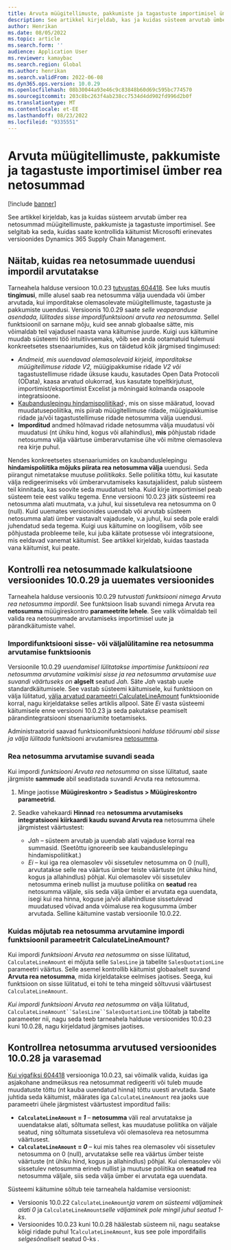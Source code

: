 ```yaml
---
title: Arvuta müügitellimuste, pakkumiste ja tagastuste importimisel ümber rea netosummad
description: See artikkel kirjeldab, kas ja kuidas süsteem arvutab ümber rea netosummad müügitellimuste, pakkumiste ja tagastuste importimisel. See selgitab ka seda, kuidas saate kontrollida käitumist Microsofti erinevates versioonides Dynamics 365 Supply Chain Management.
author: Henrikan
ms.date: 08/05/2022
ms.topic: article
ms.search.form: ''
audience: Application User
ms.reviewer: kamaybac
ms.search.region: Global
ms.author: henrikan
ms.search.validFrom: 2022-06-08
ms.dyn365.ops.version: 10.0.29
ms.openlocfilehash: 08b30044a93e46c9c83848b60d69c595bc774570
ms.sourcegitcommit: 203c8bc263f4ab238cc7534d4dd902fd996d2b0f
ms.translationtype: MT
ms.contentlocale: et-EE
ms.lasthandoff: 08/23/2022
ms.locfileid: "9335551"
---
```

# <a name="recalculate-line-net-amounts-when-importing-sales-orders-quotations-and-returns"></a>Arvuta müügitellimuste, pakkumiste ja tagastuste importimisel ümber rea netosummad

[!include [banner](../includes/banner.md)]

See artikkel kirjeldab, kas ja kuidas süsteem arvutab ümber rea netosummad müügitellimuste, pakkumiste ja tagastuste importimisel. See selgitab ka seda, kuidas saate kontrollida käitumist Microsofti erinevates versioonides Dynamics 365 Supply Chain Management.

## <a name="how-updates-to-net-line-amounts-are-calculated-on-import"></a>Näitab, kuidas rea netosummade uuendusi impordil arvutatakse

Tarneahela halduse versioon 10.0.23 [tutvustas 604418](https://fix.lcs.dynamics.com/issue/results/?q=604418). See luks muutis **tingimusi**, mille alusel saab rea netosumma välja uuendada või ümber arvutada, kui imporditakse olemasolevate müügitellimuste, tagastuste ja pakkumiste uuendusi. Versioonis 10.0.29 saate *selle veaparanduse asendada, lülitades sisse impordifunktsiooni arvuta rea netosumma*. Sellel funktsioonil on sarnane mõju, kuid see annab globaalse sätte, mis võimaldab teil vajadusel naasta vana käitumise juurde. Kuigi uus käitumine muudab süsteemi töö intuitiivsemaks, võib see anda ootamatuid tulemusi konkreetsetes stsenaariumides, kus on täidetud kõik järgmised tingimused:

- *Andmeid, mis uuendavad olemasolevaid kirjeid, imporditakse müügitellimuse ridade V2,* müügipakkumise ridade *V2* *või* tagastustellimuse ridade üksuse kaudu, kasutades Open Data Protocoli (OData), kaasa arvatud olukorrad, kus kasutate topeltkirjutust, importimist/eksportimist Excelist ja mõningaid kolmanda osapoole integratsioone.
- [Kaubanduslepingu hindamispoliitikad](/dynamicsax-2012/appuser-itpro/trade-agreement-evaluation-policies-white-paper)**·**, mis on sisse määratud, loovad muudatusepoliitika, mis piirab müügitellimuse ridade, müügipakkumise ridade ja/või tagastustellimuse ridade netosumma välja uuendusi.
- **Imporditud** andmed hõlmavad ridade netosumma välja muudatusi või muudatusi (nt ühiku hind, kogus või allahindlus), **mis** põhjustab ridade netosumma välja väärtuse ümberarvutamise ühe või mitme olemasoleva rea kirje puhul.

Nendes konkreetsetes stsenaariumides on kaubanduslelepingu **hindamispoliitika mõjuks piirata rea netosumma välja** uuendusi. Seda piirangut nimetatakse muutuse *poliitikaks*. Selle poliitika tõttu, kui kasutate välja redigeerimiseks või ümberarvutamiseks kasutajaliidest, palub süsteem teil kinnitada, kas soovite seda muudatust teha. Kuid kirje importimisel peab süsteem teie eest valiku tegema. Enne versiooni 10.0.23 jätk süsteemi rea netosumma alati muutmata, v.a juhul, kui sissetuleva rea netosumma on 0 (null). Kuid uuemates versioonides uuendab või arvutab süsteem netosumma alati ümber vastavalt vajadusele, v.a juhul, kui seda pole eraldi juhendatud seda tegema. Kuigi uus käitumine on loogilisem, võib see põhjustada probleeme teile, kui juba käitate protsesse või integratsioone, mis eeldavad vanemat käitumist. See artikkel kirjeldab, kuidas taastada vana käitumist, kui peate.

## <a name="control-calculations-of-line-net-amounts-in-versions-10029-and-later"></a>Kontrolli rea netosummade kalkulatsioone versioonides 10.0.29 ja uuemates versioonides

Tarneahela halduse versioonis 10.0.29 *tutvustati funktsiooni nimega Arvuta rea netosumma impordil*. See funktsioon lisab suvandi nimega Arvuta rea **netosumma** müügireskontro **parameetrite lehele**. See valik võimaldab teil valida rea netosummade arvutamiseks importimisel uute ja pärandkäitumiste vahel.

### <a name="turn-the-calculate-line-net-amount-on-import-feature-on-or-off"></a>Impordifunktsiooni sisse- või väljalülitamine rea netosumma arvutamise funktsioonis

Versioonile 10.0.29 *uuendamisel lülitatakse importimise funktsiooni rea netosumma arvutamine vaikimisi sisse ja rea netosumma arvutamise uue suvandi väärtuseks on* **algselt** seatud *Jah.* Säte *Jah* vastab uuele standardkäitumisele. See vastab süsteemi käitumisele, kui funktsioon on välja lülitatud, [välja arvatud parameetri CalculateLineAmount](#CalculateLineAmount) funktsioonide korral, nagu kirjeldatakse selles artiklis allpool. Säte *Ei* vasta süsteemi käitumisele enne versiooni 10.0.23 ja seda pakutakse peamiselt pärandintegratsiooni stsenaariumite toetamiseks.

Administraatorid saavad funktsioonifunktsiooni *halduse tööruumi abil sisse ja välja lülitada* funktsiooni arvutamisrea [netosumma](../../fin-ops-core/fin-ops/get-started/feature-management/feature-management-overview.md).

### <a name="set-the-calculate-line-net-amount-option"></a>Rea netosumma arvutamise suvandi seada

Kui impordi *funktsiooni Arvuta rea netosumma* on sisse lülitatud, saate järgmiste **sammude** abil seadistada suvandi Arvuta rea netosumma.

1. Minge jaotisse **Müügireskontro \> Seadistus \> Müügireskontro parameetrid**.
1. Seadke vahekaardi **Hinnad** rea **netosumma arvutamiseks integratsiooni** **kiirkaardi kaudu suvand Arvuta rea** netosumma ühele järgmistest väärtustest:

    - *Jah* – süsteem arvutab ja uuendab alati vajaduse korral rea summasid. (Seetõttu ignoreerib see kaubanduslelepingu hindamispoliitikat.)
    - *Ei* – kui iga rea olemasolev või sissetulev netosumma on 0 (null), arvutatakse selle rea väärtus ümber teiste väärtuste (nt ühiku hind, kogus ja allahindlus) põhjal. Kui olemasolev või sissetulev netosumma erineb nullist ja muutuse poliitika on **seatud** rea netosumma väljale, siis seda välja ümber ei arvutata ega uuendata, isegi kui rea hinna, koguse ja/või allahindluse sissetulevad muudatused võivad anda võimaluse rea kogusumma ümber arvutada. Selline käitumine vastab versioonile 10.0.22.

### <a name="how-the-calculate-line-net-amount-on-import-feature-affects-the-calculatelineamount-parameter"></a><a name="CalculateLineAmount"></a> Kuidas mõjutab rea netosumma arvutamine impordi funktsioonil parameetrit CalculateLineAmount?

Kui impordi *funktsiooni Arvuta rea netosumma* on sisse lülitatud, `CalculateLineAmount` ei mõjuta selle `SalesLine` ja tabelite `SalesQuotationLine` parameetri väärtus. Selle asemel kontrollib käitumist globaalselt suvand **Arvuta rea netosumma**, mida kirjeldatakse eelmises jaotises. Seega, kui funktsioon on sisse lülitatud, ei tohi te teha mingeid sõltuvusi väärtusest `CalculateLineAmount`.

*Kui impordi funktsiooni Arvuta rea netosumma on* välja lülitatud, `CalculateLineAmount``SalesLine``SalesQuotationLine` töötab ja tabelite parameeter nii, nagu seda teeb tarneahela halduse versioonides 10.0.23 kuni 10.0.28, nagu kirjeldatud järgmises jaotises.

## <a name="control-line-net-amount-calculations-in-versions-10028-and-earlier"></a>Kontrollrea netosumma arvutused versioonides 10.0.28 ja varasemad

[Kui vigafiksi 604418](https://fix.lcs.dynamics.com/issue/results/?q=604418) versiooniga 10.0.23, sai võimalik valida, kuidas iga asjakohane andmeüksus rea netosummat redigeeriti või tuleb muude muudatuste tõttu (nt kauba uuendatud hinna) tõttu uuesti arvutada. Saate juhtida seda käitumist, määrates iga `CalculateLineAmount` rea jaoks uue parameetri ühele järgmistest väärtustest imporditud failis:

- **`CalculateLineAmount` = *1*** – **netosumma** väli real arvutatakse ja uuendatakse alati, sõltumata sellest, kas muudatuse poliitika on väljale seatud, ning sõltumata sissetuleva või olemasoleva rea netosumma väärtusest.
- **`CalculateLineAmount` = *0*** – kui mis tahes rea olemasolev või sissetulev netosumma on 0 (null), arvutatakse selle rea väärtus ümber teiste väärtuste (nt ühiku hind, kogus ja allahindlus) põhjal. Kui olemasolev või sissetulev netosumma erineb nullist ja muutuse poliitika on **seatud** rea netosumma väljale, siis seda välja ümber ei arvutata ega uuendata.  

Süsteemi käitumine sõltub teie tarneahela haldamise versioonist:

- Versioonis 10.0.22 `CalculateLineAmount`*ja varem on süsteemi väljaminek alati 0* ja `CalculateLineAmount`*selle väljaminek pole mingil juhul seatud 1-ks*.
- Versioonides 10.0.23 kuni 10.0.28 häälestab süsteem nii, nagu seatakse kõigi ridade puhul 1`CalculateLineAmount`, kus see pole impordifailis *selgesõnaliselt* seatud 0-ks *.*

